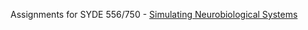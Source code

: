 Assignments for SYDE 556/750 - [Simulating Neurobiological Systems](https://compneuro.uwaterloo.ca/courses/syde-750.html)
